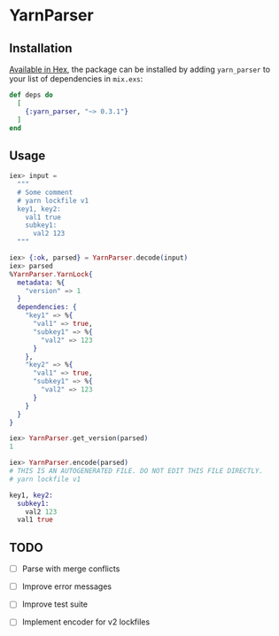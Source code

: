 # YarnParser

## Installation

[Available in Hex](https://hex.pm/packages/yarn_parser), the package can be installed
by adding `yarn_parser` to your list of dependencies in `mix.exs`:

```elixir
def deps do
  [
    {:yarn_parser, "~> 0.3.1"}
  ]
end
```

## Usage

```elixir
iex> input = 
  """
  # Some comment
  # yarn lockfile v1
  key1, key2:
    val1 true
    subkey1:
      val2 123
  """

iex> {:ok, parsed} = YarnParser.decode(input)
iex> parsed
%YarnParser.YarnLock{
  metadata: %{
    "version" => 1
  }
  dependencies: {
    "key1" => %{
      "val1" => true,
      "subkey1" => %{
        "val2" => 123
      }
    },
    "key2" => %{
      "val1" => true,
      "subkey1" => %{
        "val2" => 123
      }
    }
  }
}

iex> YarnParser.get_version(parsed)
1

iex> YarnParser.encode(parsed)
# THIS IS AN AUTOGENERATED FILE. DO NOT EDIT THIS FILE DIRECTLY.
# yarn lockfile v1

key1, key2:
  subkey1:
    val2 123
  val1 true

```

## TODO
- [ ] Parse with merge conflicts
- [ ] Improve error messages
- [ ] Improve test suite
- [ ] Implement encoder for v2 lockfiles

